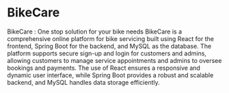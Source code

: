 # BikeCare
BikeCare : One stop solution for your bike needs
BikeCare is a comprehensive online platform for bike servicing built using React for the frontend, Spring Boot for the backend, and MySQL as the database. The platform supports secure sign-up and login for customers and admins, allowing customers to manage service appointments and admins to oversee bookings and payments. The use of React ensures a responsive and dynamic user interface, while Spring Boot provides a robust and scalable backend, and MySQL handles data storage efficiently.
